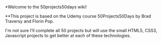 *Welcome to the 50projects50days wiki! 

**This project is based on the Udemy course 50Projects50Days by Brad Traversy and Florin Pop.

I'm not sure I'll complete all 50 projects but will use the small HTML5, CSS3, Javascript projects to get better at each of these technologies.

